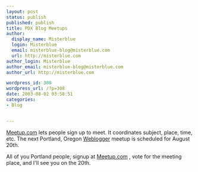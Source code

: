 ```yaml
---
layout: post
status: publish
published: publish
title: PDX Blog Meetups
author:
  display_name: Misterblue
  login: Misterblue
  email: misterblue-blog@misterblue.com
  url: http://misterblue.com
author_login: Misterblue
author_email: misterblue-blog@misterblue.com
author_url: http://misterblue.com

wordpress_id: 308
wordpress_url: /?p=308
date: 2003-08-02 03:58:51
categories:
- Blog


---
```

<p>
<a href="http://www.meetup.com/">Meetup.com</a>
lets people sign up to meet.
It coordinates subject, place, time, etc.
The next Portland, Oregon 
<a href="http://blog.meetup.com/358">Weblogger</a>
meetup is scheduled for August 20th.
</p>
<p>
All of you Portland people, signup at
<a href="http://www.meetup.com/">Meetup.com</a>
, vote for the meeting place, and I'll see you on the 20th.
</p>
